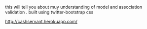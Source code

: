 this will tell you about muy understanding of model and association validation .
built using twitter-bootstrap css

http://cashservant.herokuapp.com/
